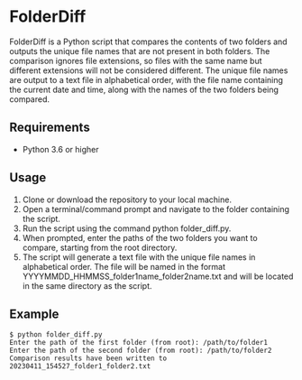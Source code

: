 # FolderDiff

FolderDiff is a Python script that compares the contents of two folders and outputs the unique file names that are not present in both folders. The comparison ignores file extensions, so files with the same name but different extensions will not be considered different. The unique file names are output to a text file in alphabetical order, with the file name containing the current date and time, along with the names of the two folders being compared.

## Requirements
- Python 3.6 or higher

## Usage
1. Clone or download the repository to your local machine.
2. Open a terminal/command prompt and navigate to the folder containing the script.
3. Run the script using the command python folder_diff.py.
4. When prompted, enter the paths of the two folders you want to compare, starting from the root directory.
5. The script will generate a text file with the unique file names in alphabetical order. The file will be named in the format YYYYMMDD_HHMMSS_folder1name_folder2name.txt and will be located in the same directory as the script.

## Example
```
$ python folder_diff.py
Enter the path of the first folder (from root): /path/to/folder1
Enter the path of the second folder (from root): /path/to/folder2
Comparison results have been written to 20230411_154527_folder1_folder2.txt
```